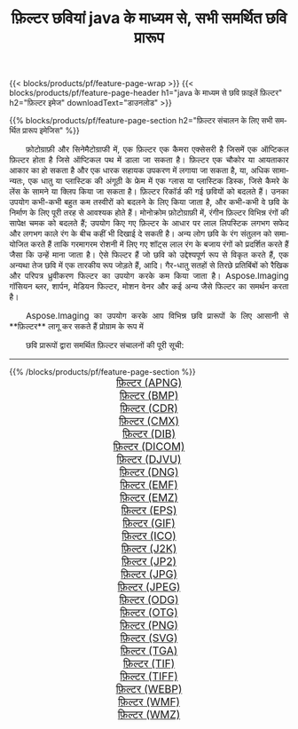 ﻿---
title: फ़िल्टर छवियां java के माध्यम से, सभी समर्थित छवि प्रारूप 
weight: 3920
url: /hi/java/filter 
lang: hi
langdirlevel: 2
locales: zh-hans,ja,it,ru,de,es,fr,nl,id,lt,pl,pt,vi,tr,ko,zh-hant,ar,hi,th,sv,cs,uk,he
description: Aspose.Imaging का उपयोग करके आप java के माध्यम से आसानी से फ़िल्टर चित्र बना सकते हैं
---

{{< blocks/products/pf/feature-page-wrap >}}
{{< blocks/products/pf/feature-page-header h1="java के माध्यम से छवि फ़ाइलें फ़िल्टर" h2="फ़िल्टर इमेज" downloadText="डाउनलोड" >}}


{{% blocks/products/pf/feature-page-section  h2="फ़िल्टर संचालन के लिए सभी समर्थित प्रारूप इमेजिस" %}}
<p align="justify" style="text-indent:2em;font-size:15px;">
फ़ोटोग्राफ़ी और सिनेमैटोग्राफी में, एक फ़िल्टर एक कैमरा एक्सेसरी है जिसमें एक ऑप्टिकल फ़िल्टर होता है जिसे ऑप्टिकल पथ में डाला जा सकता है। फ़िल्टर एक चौकोर या आयताकार आकार का हो सकता है और एक धारक सहायक उपकरण में लगाया जा सकता है, या, अधिक सामान्यतः, एक धातु या प्लास्टिक की अंगूठी के फ्रेम में एक ग्लास या प्लास्टिक डिस्क, जिसे कैमरे के लेंस के सामने या क्लिप किया जा सकता है। फ़िल्टर रिकॉर्ड की गई छवियों को बदलते हैं। उनका उपयोग कभी-कभी बहुत कम तस्वीरों को बदलने के लिए किया जाता है, और कभी-कभी वे छवि के निर्माण के लिए पूरी तरह से आवश्यक होते हैं। मोनोक्रोम फ़ोटोग्राफ़ी में, रंगीन फ़िल्टर विभिन्न रंगों की सापेक्ष चमक को बदलते हैं; उपयोग किए गए फ़िल्टर के आधार पर लाल लिपस्टिक लगभग सफेद और लगभग काले रंग के बीच कहीं भी दिखाई दे सकती है। अन्य लोग छवि के रंग संतुलन को समायोजित करते हैं ताकि गरमागरम रोशनी में लिए गए शॉट्स लाल रंग के बजाय रंगों को प्रदर्शित करते हैं जैसा कि उन्हें माना जाता है। ऐसे फिल्टर हैं जो छवि को उद्देश्यपूर्ण रूप से विकृत करते हैं, एक अन्यथा तेज छवि में एक तारकीय रूप जोड़ते हैं, आदि। गैर-धातु सतहों से तिरछे प्रतिबिंबों को रैखिक और परिपत्र ध्रुवीकरण फिल्टर का उपयोग करके कम किया जाता है। Aspose.Imaging गॉसियन ब्लर, शार्पन, मेडियन फिल्टर, मोशन वेनर और कई अन्य जैसे फिल्टर का समर्थन करता है।
</p>
<p align="justify" style="text-indent:2em;font-size:15px;">
Aspose.Imaging का उपयोग करके आप विभिन्न छवि प्रारूपों के लिए आसानी से **फ़िल्टर** लागू कर सकते हैं प्रोग्राम के रूप में
</p>
<p align="justify" style="text-indent:2em;font-size:15px;">
छवि प्रारूपों द्वारा समर्थित फ़िल्टर संचालनों की पूरी सूची:
</p>
<hr/>
{{% /blocks/products/pf/feature-page-section %}}
<div class="container-fluid productfamilypage bg-gray">
    <div class="convertypes bg-gray agp-content section">
        <div class="container">
		<div class="row other-converters" style="gap: 10px;font-size: 19px;text-align:center;">
		    <div class='col-md-2 other-converter remove-lp remove-rp'><a href="/imaging/hi/java/filter/apng" style="padding:15px;">फ़िल्टर (APNG)</a></div><div class='col-md-2 other-converter remove-lp remove-rp'><a href="/imaging/hi/java/filter/bmp" style="padding:15px;">फ़िल्टर (BMP)</a></div><div class='col-md-2 other-converter remove-lp remove-rp'><a href="/imaging/hi/java/filter/cdr" style="padding:15px;">फ़िल्टर (CDR)</a></div><div class='col-md-2 other-converter remove-lp remove-rp'><a href="/imaging/hi/java/filter/cmx" style="padding:15px;">फ़िल्टर (CMX)</a></div><div class='col-md-2 other-converter remove-lp remove-rp'><a href="/imaging/hi/java/filter/dib" style="padding:15px;">फ़िल्टर (DIB)</a></div><div class='col-md-2 other-converter remove-lp remove-rp'><a href="/imaging/hi/java/filter/dicom" style="padding:15px;">फ़िल्टर (DICOM)</a></div><div class='col-md-2 other-converter remove-lp remove-rp'><a href="/imaging/hi/java/filter/djvu" style="padding:15px;">फ़िल्टर (DJVU)</a></div><div class='col-md-2 other-converter remove-lp remove-rp'><a href="/imaging/hi/java/filter/dng" style="padding:15px;">फ़िल्टर (DNG)</a></div><div class='col-md-2 other-converter remove-lp remove-rp'><a href="/imaging/hi/java/filter/emf" style="padding:15px;">फ़िल्टर (EMF)</a></div><div class='col-md-2 other-converter remove-lp remove-rp'><a href="/imaging/hi/java/filter/emz" style="padding:15px;">फ़िल्टर (EMZ)</a></div><div class='col-md-2 other-converter remove-lp remove-rp'><a href="/imaging/hi/java/filter/eps" style="padding:15px;">फ़िल्टर (EPS)</a></div><div class='col-md-2 other-converter remove-lp remove-rp'><a href="/imaging/hi/java/filter/gif" style="padding:15px;">फ़िल्टर (GIF)</a></div><div class='col-md-2 other-converter remove-lp remove-rp'><a href="/imaging/hi/java/filter/ico" style="padding:15px;">फ़िल्टर (ICO)</a></div><div class='col-md-2 other-converter remove-lp remove-rp'><a href="/imaging/hi/java/filter/j2k" style="padding:15px;">फ़िल्टर (J2K)</a></div><div class='col-md-2 other-converter remove-lp remove-rp'><a href="/imaging/hi/java/filter/jp2" style="padding:15px;">फ़िल्टर (JP2)</a></div><div class='col-md-2 other-converter remove-lp remove-rp'><a href="/imaging/hi/java/filter/jpg" style="padding:15px;">फ़िल्टर (JPG)</a></div><div class='col-md-2 other-converter remove-lp remove-rp'><a href="/imaging/hi/java/filter/jpeg" style="padding:15px;">फ़िल्टर (JPEG)</a></div><div class='col-md-2 other-converter remove-lp remove-rp'><a href="/imaging/hi/java/filter/odg" style="padding:15px;">फ़िल्टर (ODG)</a></div><div class='col-md-2 other-converter remove-lp remove-rp'><a href="/imaging/hi/java/filter/otg" style="padding:15px;">फ़िल्टर (OTG)</a></div><div class='col-md-2 other-converter remove-lp remove-rp'><a href="/imaging/hi/java/filter/png" style="padding:15px;">फ़िल्टर (PNG)</a></div><div class='col-md-2 other-converter remove-lp remove-rp'><a href="/imaging/hi/java/filter/svg" style="padding:15px;">फ़िल्टर (SVG)</a></div><div class='col-md-2 other-converter remove-lp remove-rp'><a href="/imaging/hi/java/filter/tga" style="padding:15px;">फ़िल्टर (TGA)</a></div><div class='col-md-2 other-converter remove-lp remove-rp'><a href="/imaging/hi/java/filter/tif" style="padding:15px;">फ़िल्टर (TIF)</a></div><div class='col-md-2 other-converter remove-lp remove-rp'><a href="/imaging/hi/java/filter/tiff" style="padding:15px;">फ़िल्टर (TIFF)</a></div><div class='col-md-2 other-converter remove-lp remove-rp'><a href="/imaging/hi/java/filter/webp" style="padding:15px;">फ़िल्टर (WEBP)</a></div><div class='col-md-2 other-converter remove-lp remove-rp'><a href="/imaging/hi/java/filter/wmf" style="padding:15px;">फ़िल्टर (WMF)</a></div><div class='col-md-2 other-converter remove-lp remove-rp'><a href="/imaging/hi/java/filter/wmz" style="padding:15px;">फ़िल्टर (WMZ)</a></div>
                </div>
        </div>
    </div>
</div>
<br/>
